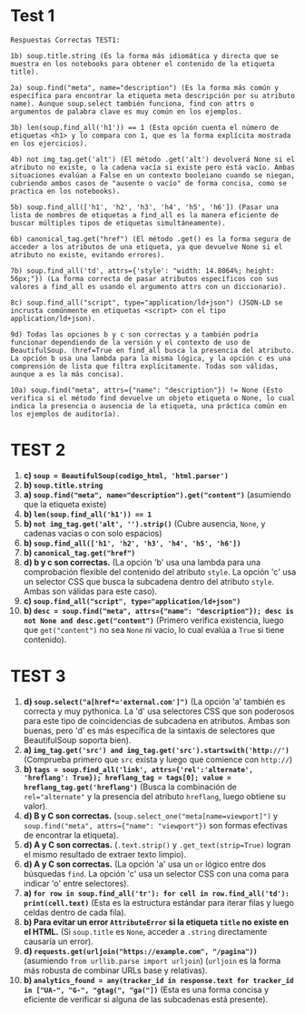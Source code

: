 # Test 1

```text
Respuestas Correctas TEST1:

1b) soup.title.string (Es la forma más idiomática y directa que se muestra en los notebooks para obtener el contenido de la etiqueta title).

2a) soup.find("meta", name="description") (Es la forma más común y específica para encontrar la etiqueta meta descripción por su atributo name). Aunque soup.select también funciona, find con attrs o argumentos de palabra clave es muy común en los ejemplos.

3b) len(soup.find_all('h1')) == 1 (Esta opción cuenta el número de etiquetas <h1> y lo compara con 1, que es la forma explícita mostrada en los ejercicios).

4b) not img_tag.get('alt') (El método .get('alt') devolverá None si el atributo no existe, o la cadena vacía si existe pero está vacío. Ambas situaciones evalúan a False en un contexto booleiano cuando se niegan, cubriendo ambos casos de "ausente o vacío" de forma concisa, como se practica en los notebooks).

5b) soup.find_all(['h1', 'h2', 'h3', 'h4', 'h5', 'h6']) (Pasar una lista de nombres de etiquetas a find_all es la manera eficiente de buscar múltiples tipos de etiquetas simultáneamente).

6b) canonical_tag.get("href") (El método .get() es la forma segura de acceder a los atributos de una etiqueta, ya que devuelve None si el atributo no existe, evitando errores).

7b) soup.find_all('td', attrs={'style': "width: 14.8064%; height: 56px;"}) (La forma correcta de pasar atributos específicos con sus valores a find_all es usando el argumento attrs con un diccionario).

8c) soup.find_all("script", type="application/ld+json") (JSON-LD se incrusta comúnmente en etiquetas <script> con el tipo application/ld+json).

9d) Todas las opciones b y c son correctas y a también podría funcionar dependiendo de la versión y el contexto de uso de BeautifulSoup. (href=True en find_all busca la presencia del atributo. La opción b usa una lambda para la misma lógica, y la opción c es una comprensión de lista que filtra explícitamente. Todas son válidas, aunque a es la más concisa).

10a) soup.find("meta", attrs={"name": "description"}) != None (Esto verifica si el método find devuelve un objeto etiqueta o None, lo cual indica la presencia o ausencia de la etiqueta, una práctica común en los ejemplos de auditoría).
```

# TEST 2



1.  **c) `soup = BeautifulSoup(codigo_html, 'html.parser')`**
2.  **b) `soup.title.string`**
3.  **a) `soup.find("meta", name="description").get("content")`** (asumiendo que la etiqueta existe)
4.  **b) `len(soup.find_all('h1')) == 1`**
5.  **b) `not img_tag.get('alt', '').strip()`** (Cubre ausencia, `None`, y cadenas vacías o con solo espacios)
6.  **b) `soup.find_all(['h1', 'h2', 'h3', 'h4', 'h5', 'h6'])`**
7.  **b) `canonical_tag.get("href")`**
8.  **d) b y c son correctas.** (La opción 'b' usa una lambda para una comprobación flexible del contenido del atributo `style`. La opción 'c' usa un selector CSS que busca la subcadena dentro del atributo `style`. Ambas son válidas para este caso).
9.  **c) `soup.find_all("script", type="application/ld+json")`**
10. **b) `desc = soup.find("meta", attrs={"name": "description"}); desc is not None and desc.get("content")`** (Primero verifica existencia, luego que `get("content")` no sea `None` ni vacío, lo cual evalúa a `True` si tiene contenido).


# TEST 3


1.  **d) `soup.select("a[href*='external.com']")`** (La opción 'a' también es correcta y muy pythonica. La 'd' usa selectores CSS que son poderosos para este tipo de coincidencias de subcadena en atributos. Ambas son buenas, pero 'd' es más específica de la sintaxis de selectores que BeautifulSoup soporta bien).
2.  **a) `img_tag.get('src') and img_tag.get('src').startswith('http://')`** (Comprueba primero que `src` exista y luego que comience con `http://`)
3.  **b) `tags = soup.find_all('link', attrs={'rel':'alternate', 'hreflang': True}); hreflang_tag = tags[0]; value = hreflang_tag.get('hreflang')`** (Busca la combinación de `rel="alternate"` y la presencia del atributo `hreflang`, luego obtiene su valor).
4.  **d) B y C son correctas.** (`soup.select_one("meta[name=viewport]")` y `soup.find("meta", attrs={"name": "viewport"})` son formas efectivas de encontrar la etiqueta).
5.  **d) A y C son correctas.** (`.text.strip()` y `.get_text(strip=True)` logran el mismo resultado de extraer texto limpio).
6.  **d) A y C son correctas.** (La opción 'a' usa un `or` lógico entre dos búsquedas `find`. La opción 'c' usa un selector CSS con una coma para indicar 'o' entre selectores).
7.  **a) `for row in soup.find_all('tr'): for cell in row.find_all('td'): print(cell.text)`** (Esta es la estructura estándar para iterar filas y luego celdas dentro de cada fila).
8.  **b) Para evitar un error `AttributeError` si la etiqueta `title` no existe en el HTML.** (Si `soup.title` es `None`, acceder a `.string` directamente causaría un error).
9.  **d) `requests.get(urljoin("https://example.com", "/pagina"))`** (asumiendo `from urllib.parse import urljoin`) (`urljoin` es la forma más robusta de combinar URLs base y relativas).
10. **b) `analytics_found = any(tracker_id in response.text for tracker_id in ["UA-", "G-", "gtag(", "ga("])`** (Esta es una forma concisa y eficiente de verificar si alguna de las subcadenas está presente).
